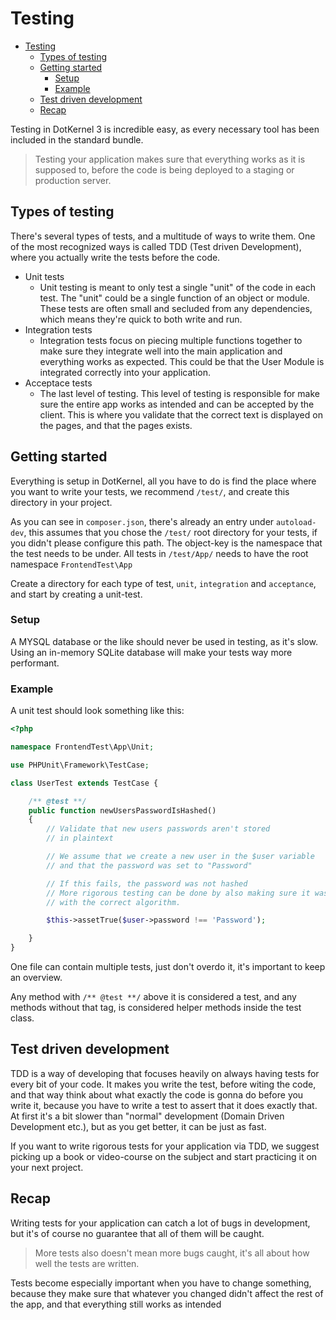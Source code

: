# Testing

- [Testing](#testing)
    - [Types of testing](#types-of-testing)
    - [Getting started](#getting-started)
        - [Setup](#setup)
        - [Example](#example)
    - [Test driven development](#test-driven-development)
    - [Recap](#recap)

Testing in DotKernel 3 is incredible easy, as every necessary tool has been included in the standard bundle.

> Testing your application makes sure that everything works as it is supposed to, before the code is being deployed to a staging or production server.

## Types of testing

There's several types of tests, and a multitude of ways to write them. One of the most recognized ways is called TDD (Test driven Development), where you actually write the tests before the code.

- Unit tests
  - Unit testing is meant to only test a single "unit" of the code in each test. The "unit" could be a single function of an object or module. These tests are often small and secluded from any dependencies, which means they're quick to both write and run.
- Integration tests
  - Integration tests focus on piecing multiple functions together to make sure they integrate well into the main application and everything works as expected. This could be that the User Module is integrated correctly into your application.
- Acceptace tests
  - The last level of testing. This level of testing is responsible for make sure the entire app works as intended and can be accepted by the client. This is where you validate that the correct text is displayed on the pages, and that the pages exists.

## Getting started

Everything is setup in DotKernel, all you have to do is find the place where you want to write your tests, we recommend `/test/`, and create this directory in your project.

As you can see in `composer.json`, there's already an entry under `autoload-dev`, this assumes that you chose the `/test/` root directory for your tests, if you didn't please configure this path. The object-key is the namespace that the test needs to be under. All tests in `/test/App/` needs to have the root namespace `FrontendTest\App`

Create a directory for each type of test, `unit`, `integration` and `acceptance`, and start by creating a unit-test.

### Setup

A MYSQL database or the like should never be used in testing, as it's slow. Using an in-memory SQLite database will make your tests way more performant.

### Example

A unit test should look something like this:

```php
<?php

namespace FrontendTest\App\Unit;

use PHPUnit\Framework\TestCase;

class UserTest extends TestCase {

    /** @test **/
    public function newUsersPasswordIsHashed()
    {
        // Validate that new users passwords aren't stored
        // in plaintext

        // We assume that we create a new user in the $user variable
        // and that the password was set to "Password"

        // If this fails, the password was not hashed
        // More rigorous testing can be done by also making sure it was hashed
        // with the correct algorithm.

        $this->assetTrue($user->password !== 'Password');

    }
}
```

One file can contain multiple tests, just don't overdo it, it's important to keep an overview.

Any method with `/** @test **/` above it is considered a test, and any methods without that tag, is considered helper methods inside the test class.

## Test driven development

TDD is a way of developing that focuses heavily on always having tests for every bit of your code. It makes you write the test, before witing the code, and that way think about what exactly the code is gonna do before you write it, because you have to write a test to assert that it does exactly that.
At first it's a bit slower than "normal" development (Domain Driven Development etc.), but as you get better, it can be just as fast.

If you want to write rigorous tests for your application via TDD, we suggest picking up a book or video-course on the subject and start practicing it on your next project.

## Recap

Writing tests for your application can catch a lot of bugs in development, but it's of course no guarantee that all of them will be caught.

> More tests also doesn't mean more bugs caught, it's all about how well the tests are written.

Tests become especially important when you have to change something, because they make sure that whatever you changed didn't affect the rest of the app, and that everything still works as intended
